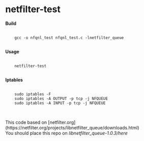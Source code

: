 # netfilter-test

<b>Build</b>
<pre>
  <code>
    gcc -o nfqnl_test nfqnl_test.c -lnetfilter_queue
  </code>
</pre>

<b>Usage</b>
<pre>
  <code>
    netfilter-test <host>
  </code>
</pre>

<b>Iptables</b>
<pre>
  <code>
    sudo iptables -F
    sudo iptables -A OUTPUT -p tcp -j NFQUEUE
    sudo iptables -A INPUT -p tcp -j NFQUEUE
  </code>
</pre>

<br>
This code based on [netfilter.org](https://netfilter.org/projects/libnetfilter_queue/downloads.html) <br>
You should place this repo on <i>libnetfilter_queue-1.0.3/here</i> <br>
